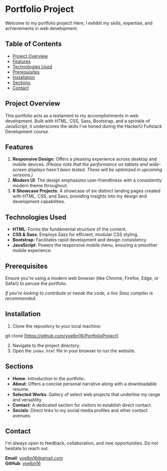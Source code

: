 

# Portfolio Project
Welcome to my portfolio project! Here, I exhibit my skills, expertise, and achievements in web development.

## Table of Contents
- [Project Overview](#project-overview)
- [Features](#features)
- [Technologies Used](#technologies-used)
- [Prerequisites](#prerequisites)
- [Installation](#installation)
- [Sections](#sections)
- [Contact](#contact)

## Project Overview
This portfolio acts as a testament to my accomplishments in web development. Built with HTML, CSS, Sass, Bootstrap, and a sprinkle of JavaScript, it underscores the skills I've honed during the HackerU Fullstack Development course.

## Features
1. **Responsive Design**: Offers a pleasing experience across desktop and mobile devices.
*(Please note that the performance on tablets and wide-screen displays hasn't been tested. These will be optimized in upcoming versions.)*
2. **Modern UI**: The design emphasizes user-friendliness with a consistently modern theme throughout.
3. **6 Showcase Projects**: A showcase of six distinct landing pages created with HTML, CSS, and Sass, providing insights into my design and development capabilities.

## Technologies Used
- **HTML**: Forms the fundamental structure of the content.
- **CSS & Sass**: Employs Sass for efficient, modular CSS styling.
- **Bootstrap**: Facilitates rapid development and design consistency.
- **JavaScript**: Powers the responsive mobile menu, ensuring a smoother mobile experience.

## Prerequisites
Ensure you're using a modern web browser (like Chrome, Firefox, Edge, or Safari) to peruse the portfolio.

*If you're looking to contribute or tweak the code, a live Sass compiler is recommended.*

## Installation
1. Clone the repository to your local machine:

git clone [https://github.com/yoelbn16/PortfolioProject]

2. Navigate to the project directory.
3. Open the `index.html` file in your browser to run the website.

## Sections
- **Home**: Introduction to the portfolio.
- **About**: Offers a concise personal narrative along with a downloadable resume.
- **Selected Works**: Gallery of select web projects that underline my range and versatility.
- **Contact**: A dedicated section for visitors to establish direct contact.
- **Socials**: Direct links to my social media profiles and other contact avenues.

## Contact
I'm always open to feedback, collaboration, and new opportunities. Do not hesitate to reach out.

**Email**: yoelbn16@gmail.com  
**GitHub**: [yoelbn16](https://github.com/yoelbn16)

